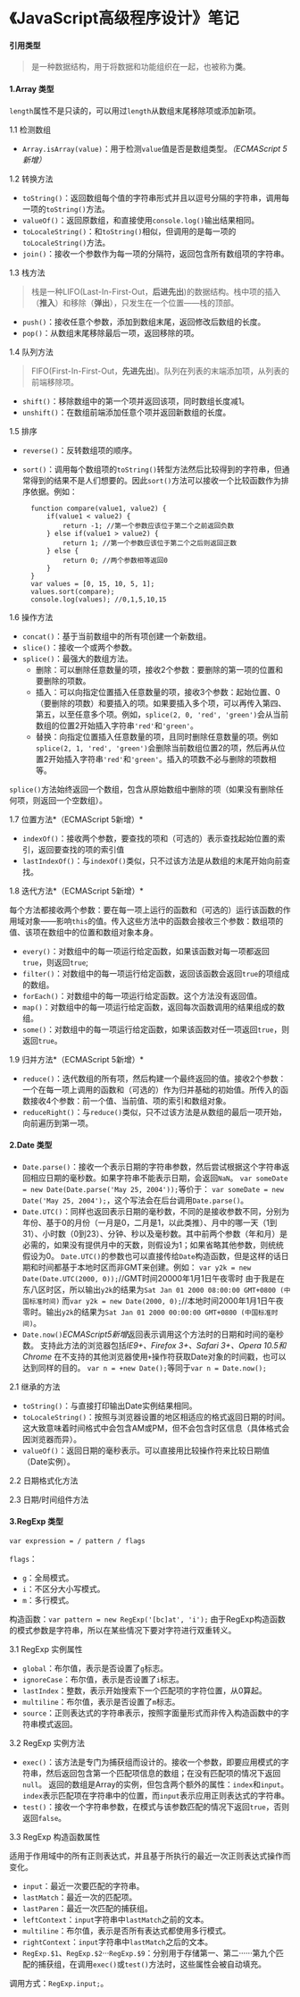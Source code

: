 # 《JavaScript高级程序设计》笔记

#### 引用类型
> 是一种数据结构，用于将数据和功能组织在一起，也被称为**类**。

#### 1.Array 类型
`length`属性不是只读的，可以用过`length`从数组末尾移除项或添加新项。

1.1 检测数组

* `Array.isArray(value)`：用于检测`value`值是否是数组类型。*（ECMAScript 5新增）*

1.2 转换方法

* `toString()`：返回数组每个值的字符串形式并且以逗号分隔的字符串，调用每一项的`toString()`方法。
* `valueOf()`：返回原数组，和直接使用`console.log()`输出结果相同。
* `toLocaleString()`：和`toString()`相似，但调用的是每一项的`toLocaleString()`方法。
* `join()`：接收一个参数作为每一项的分隔符，返回包含所有数组项的字符串。

1.3 栈方法
> 栈是一种LIFO(Last-In-First-Out，**后进先出**)的数据结构。栈中项的插入（**推入**）和移除（**弹出**），只发生在一个位置——栈的顶部。

* `push()`：接收任意个参数，添加到数组末尾，返回修改后数组的长度。
* `pop()`：从数组末尾移除最后一项，返回移除的项。

1.4 队列方法
> FIFO(First-In-First-Out，**先进先出**)。队列在列表的末端添加项，从列表的前端移除项。

* `shift()`：移除数组中的第一个项并返回该项，同时数组长度减1。
* `unshift()`：在数组前端添加任意个项并返回新数组的长度。

1.5 排序

* `reverse()`：反转数组项的顺序。
* `sort()`：调用每个数组项的`toString()`转型方法然后比较得到的字符串，但通常得到的结果不是人们想要的。因此`sort()`方法可以接收一个比较函数作为排序依据。例如：

        function compare(value1, value2) {
            if(value1 < value2) {
                return -1; //第一个参数应该位于第二个之前返回负数
            } else if(value1 > value2) {
                return 1; //第一个参数应该位于第二个之后则返回正数
            } else {
                return 0; //两个参数相等返回0
            }
        }
        var values = [0, 15, 10, 5, 1];
        values.sort(compare);
        console.log(values); //0,1,5,10,15

1.6 操作方法

* `concat()`：基于当前数组中的所有项创建一个新数组。
* `slice()`：接收一个或两个参数。
* `splice()`：最强大的数组方法。
    * 删除：可以删除任意数量的项，接收2个参数：要删除的第一项的位置和要删除的项数。
    * 插入：可以向指定位置插入任意数量的项，接收3个参数：起始位置、0（要删除的项数）和要插入的项。如果要插入多个项，可以再传入第四、第五，以至任意多个项。例如，`splice(2, 0, 'red', 'green')`会从当前数组的位置2开始插入字符串`'red'`和`'green'`。
    * 替换：向指定位置插入任意数量的项，且同时删除任意数量的项。例如`splice(2, 1, 'red', 'green')`会删除当前数组位置2的项，然后再从位置2开始插入字符串`'red'`和`'green'`。插入的项数不必与删除的项数相等。

`splice()`方法始终返回一个数组，包含从原始数组中删除的项（如果没有删除任何项，则返回一个空数组）。

1.7 位置方法*（ECMAScript 5新增）*

* `indexOf()`：接收两个参数，要查找的项和（可选的）表示查找起始位置的索引，返回要查找的项的索引值
* `lastIndexOf()`：与`indexOf()`类似，只不过该方法是从数组的末尾开始向前查找。

1.8 迭代方法*（ECMAScript 5新增）*

每个方法都接收两个参数：要在每一项上运行的函数和（可选的）运行该函数的作用域对象——影响`this`的值。传入这些方法中的函数会接收三个参数：数组项的值、该项在数组中的位置和数组对象本身。

* `every()`：对数组中的每一项运行给定函数，如果该函数对每一项都返回`true`，则返回`true`;
* `filter()`：对数组中的每一项运行给定函数，返回该函数会返回`true`的项组成的数组。
* `forEach()`：对数组中的每一项运行给定函数。这个方法没有返回值。
* `map()`：对数组中的每一项运行给定函数，返回每次函数调用的结果组成的数组。
* `some()`：对数组中的每一项运行给定函数，如果该函数对任一项返回`true`，则返回`true`。

1.9 归并方法*（ECMAScript 5新增）*

* `reduce()`：迭代数组的所有项，然后构建一个最终返回的值。接收2个参数：一个在每一项上调用的函数和（可选的）作为归并基础的初始值。所传入的函数接收4个参数：前一个值、当前值、项的索引和数组对象。
* `reduceRight()`：与`reduce()`类似，只不过该方法是从数组的最后一项开始，向前遍历到第一项。

#### 2.Date 类型

* `Date.parse()`：接收一个表示日期的字符串参数，然后尝试根据这个字符串返回相应日期的毫秒数。如果字符串不能表示日期，会返回`NaN`。
`var someDate = new Date(Date.parse('May 25, 2004'));`等价于：
`var someDate = new Date('May 25, 2004');`，这个写法会在后台调用`Date.parse()`。
* `Date.UTC()`：同样也返回表示日期的毫秒数，不同的是接收参数不同，分别为年份、基于0的月份（一月是0，二月是1，以此类推）、月中的哪一天（1到31）、小时数（0到23）、分钟、秒以及毫秒数。其中前两个参数（年和月）是必需的，如果没有提供月中的天数，则假设为1；如果省略其他参数，则统统假设为0。
`Date.UTC()`的参数也可以直接传给`Date`构造函数，但是这样的话日期和时间都基于本地时区而非GMT来创建。例如：
`var y2k = new Date(Date.UTC(2000, 0));`//GMT时间20000年1月1日午夜零时
由于我是在东八区时区，所以输出`y2k`的结果为`Sat Jan 01 2000 08:00:00 GMT+0800 (中国标准时间)`
而`var y2k = new Date(2000, 0);`//本地时间2000年1月1日午夜零时。输出`y2k`的结果为`Sat Jan 01 2000 00:00:00 GMT+0800 (中国标准时间)`。
* `Date.now()`*ECMAScript5新增*返回表示调用这个方法时的日期和时间的毫秒数。
支持此方法的浏览器包括*IE9+、Firefox 3+、Safari 3+、Opera 10.5和Chrome*
在不支持的其他浏览器使用`+`操作符获取Date对象的时间戳，也可以达到同样的目的。
`var n = +new Date();`等同于`var n = Date.now();`

2.1 继承的方法

* `toString()`：与直接打印输出Date实例结果相同。
* `toLocaleString()`：按照与浏览器设置的地区相适应的格式返回日期的时间。这大致意味着时间格式中会包含AM或PM，但不会包含时区信息（具体格式会因浏览器而异）。
* `valueOf()`：返回日期的毫秒表示。可以直接用比较操作符来比较日期值（Date实例）。

2.2 日期格式化方法

2.3 日期/时间组件方法

#### 3.RegExp 类型

`var expression = / pattern / flags`

`flags`：

* `g`：全局模式。
* `i`：不区分大小写模式。
* `m`：多行模式。

构造函数：`var pattern = new RegExp('[bc]at', 'i');`
由于RegExp构造函数的模式参数是字符串，所以在某些情况下要对字符进行双重转义。

3.1 RegExp 实例属性

* `global`：布尔值，表示是否设置了`g`标志。
* `ignoreCase`：布尔值，表示是否设置了`i`标志。
* `lastIndex`：整数，表示开始搜索下一个匹配项的字符位置，从0算起。
* `multiline`：布尔值，表示是否设置了`m`标志。
* `source`：正则表达式的字符串表示，按照字面量形式而非传入构造函数中的字符串模式返回。

3.2 RegExp 实例方法

* `exec()`：该方法是专门为捕获组而设计的。接收一个参数，即要应用模式的字符串，然后返回包含第一个匹配项信息的数组；在没有匹配项的情况下返回`null`。
返回的数组是Array的实例，但包含两个额外的属性：`index`和`input`。`index`表示匹配项在字符串中的位置，而`input`表示应用正则表达式的字符串。
* `test()`：接收一个字符串参数，在模式与该参数匹配的情况下返回`true`，否则返回`false`。

3.3 RegExp 构造函数属性

适用于作用域中的所有正则表达式，并且基于所执行的最近一次正则表达式操作而变化。

* `input`：最近一次要匹配的字符串。
* `lastMatch`：最近一次的匹配项。
* `lastParen`：最近一次匹配的捕获组。
* `leftContext`：`input`字符串中`lastMatch`之前的文本。
* `multiline`：布尔值，表示是否所有表达式都使用多行模式。
* `rightContext`：`input`字符串中`lastMatch`之后的文本。
* `RegExp.$1`、`RegExp.$2`···`RegExp.$9`：分别用于存储第一、第二······第九个匹配的捕获组，在调用`exec()`或`test()`方法时，这些属性会被自动填充。

调用方式：`RegExp.input;`。
